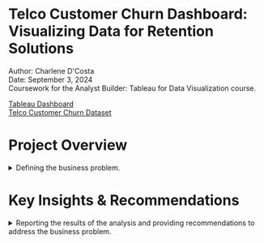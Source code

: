 # Telco Customer Churn Dashboard: Visualizing Data for Retention Solutions

Author: Charlene D'Costa <br />
Date: September 3, 2024 <br />
Coursework for the Analyst Builder: Tableau for Data Visualization course. <br />

[Tableau Dashboard](https://public.tableau.com/app/profile/charlene.d.costa/viz/TelcoCustomerChurnDashboard_17256470761000/TelcoCustomerChurnDashboard) <br />
[Telco Customer Churn Dataset](https://www.kaggle.com/datasets/blastchar/telco-customer-churn)

# Project Overview

<details>
  <summary>Defining the business problem.</summary>

<br /> Reducing customer churn is essential for businesses, as retaining existing customers is more cost-effective than acquiring new ones. By understanding the key drivers of churn, companies can develop strategies to improve customer satisfaction, retention, and profitability. 

For this project, I used the [Telco Customer Churn dataset](https://www.kaggle.com/datasets/blastchar/telco-customer-churn) (IBM sample data) from Kaggle to build an interactive dashboard in Tableau that provides a comprehensive view of the factors influencing customer churn in the telecommunications industry. Using the insights gained, I developed actionable recommendations to enable businesses to make data-driven decisions that improve customer satisfaction and retention.

**Business Task:** 

Design a dashboard to: 
- Analyze churn patterns and identify key drivers of customer churn.
- Identify at-risk customer segments for targeted interventions.
- Produce actionable recommendations to inform focused retention strategies and improve customer loyalty.

</details>

# Key Insights & Recommendations

<details>
  <summary>Reporting the results of the analysis and providing recommendations to address the business problem.</summary>

<br />

<details> <summary><strong>Customer Account Information</strong></summary>

### Tenure vs. Churn                                                                                      
- New customers (0-5 years of tenure) show the highest churn rates. Nearly half of these customers have churned.
- As tenure increases, churn rates drop significantly. Customers with more than 10 years of tenure are less likely to churn.
- Customers with 20+ years of tenure have much lower churn rates, indicating a strong retention trend among long-term customers.
- There is a slight rise in churn for customers in the 60-65 year range, which may warrant further investigation.

<div align="center">
<img width="114" alt="2" src="https://github.com/user-attachments/assets/7310459d-5ae5-4bc1-b5b1-093fd7210e60">
</div>

<div align="center">
<img width="468" alt="1" src="https://github.com/user-attachments/assets/175efd92-9982-4ca8-a965-a7379b54ee7b">
</div>

**Recommendations**
- **Welcome offers and perks:** During the first year, provide new customers with incentives such as discounts, bonus services, or upgrades to increase their perceived value and commitment to the company.
- **Personalized offers:** Once customers are identified as at-risk, provide tailored offers (discounts, service upgrades, or exclusive deals) to re-engage them and show that the company values their loyalty.
- **Proactive customer support:** Provide dedicated support in the early stages of the customer lifecycle. Frequent check-ins within the first few months can address issues before they lead to churn.
- **Surveys and feedback loops:** Regularly collect feedback from newer customers to identify potential pain points early. Use this data to address common issues that may lead to dissatisfaction and churn.

---

### Contract Type vs. Churn                                                                      
- Month-to-month contracts have the highest churn rate, with 1,655 out of 3,875 customers leaving.
- Customers with one-year contracts have significantly lower churn rates, with only 166 out of 1,473 leaving. The lowest churn rate is seen in two-year contracts, where only 63 out of 1,710 customers churned, highlighting a strong retention trend associated with longer contracts.

<div align="center">
<img width="207" alt="3" src="https://github.com/user-attachments/assets/e4a4d45f-a099-4c6c-97f8-4a22f8a9e503">
</div>

**Recommendations**
- **Offer discounts for longer contracts:** Encourage customers to commit to 1- or 2-year contracts with discounted rates or added features. This can help lock in customers and reduce the likelihood of churn within the early years.
- **Offer Transitional Plans:** Provide an option for month-to-month customers to easily upgrade to a one- or two-year contract, potentially with trial periods or no-fee cancellations within the first few months, reducing friction and making the shift more attractive.

---
                                                                
### Payment Method vs. Churn                                                                               
- Customers using electronic cheques have the highest churn rate, significantly higher than other payment methods.

<div align="center">
<img width="468" alt="4" src="https://github.com/user-attachments/assets/6dff0c8f-8e08-43b0-b30b-ff2cd3695324">
</div>

**Recommendations**
- **Simplify and Improve Payment Experience:** Ensure that all payment methods are easy to use and hassle-free. Address any common issues faced by cheque users, such as delays or processing problems, and offer convenient alternatives like digital wallets or automatic payments to enhance customer satisfaction and retention.

---

### Total Charges / Monthly Charges vs. Churn                                                                                  
- Customers with higher monthly charges (around $80 and above) who have been with the company for a shorter period (indicated by low total charges) show a higher concentration of churn. These are likely month-to-month customers, who tend to churn at higher rates, as indicated by the Contract Type vs. Churn visualization.

<div align="center">
<img width="790" alt="5" src="https://github.com/user-attachments/assets/8ac756c2-77dc-4df9-bf66-f2b68f8a130c">
</div>

**Recommendations**             
- **Implement Gradual Pricing Increases to Reduce Early Churn:** Keep initial costs low for new customers and gradually increase charges over time to recoup the return on investment (ROI).

</details>

<details> <summary><strong>Customer Demographics</strong></summary>

### Gender vs. Churn                             
- The number of male and female customers is almost evenly distributed.
- There does not appear to be a significant difference in churn rates based on gender.

<div align="center">
<img width="84" alt="6" src="https://github.com/user-attachments/assets/8d5c6ba3-26c2-4f2a-bab0-3f0ba51e17b2">
</div>

**Recommendations**                                                                                          
- **Focus on high-risk segments:** Rather than creating gender-specific strategies, the company should prioritize its efforts on customer segments with higher churn, such as customers on month-to-month contracts or those with high monthly charges.

---

### Dependents vs. Churn    
- Customers without dependents have a higher churn rate, with 1,543 churned customers out of 4,933 total.
- Customers with dependents show a significantly lower churn rate, with only 326 churned customers out of 2,110 total.

<div align="center">
<img width="98" alt="7" src="https://github.com/user-attachments/assets/a6250add-5c63-4f9b-bec9-bb63e88c6199">
</div>

**Recommendations**                                                                                          
- **Develop Family-Oriented Service Plans:** To encourage more long-term commitments, consider introducing or promoting family-oriented service plans.

</details>

<details> <summary><strong>Services Subscribed</strong></summary>

### Tech Support vs. Churn                 
- Customers without tech support have the highest churn rate, with 1,446 out of 3,473 customers churning.
- Customers with tech support have a much lower churn rate, with 310 out of 2,044 customers churning.

<div align="center">
<img width="136" alt="8" src="https://github.com/user-attachments/assets/10540aef-eca6-48e9-933e-57adf11dcd61">
</div>

**Recommendations**
- **Promote Tech Support Services:** Given the significantly lower churn rate among customers with tech support, the business should actively promote and incentivize tech support packages. Offering these services, especially to customers currently without tech support, can improve retention rates by addressing potential technical issues before they lead to dissatisfaction.
- **Offer Free or Discounted Tech Support for High-Risk Customers:** To target at-risk customers (those without tech support), consider offering limited-time free or discounted tech support as part of retention strategies. This can increase customer satisfaction, reduce technical issues, and lower churn.

</details>

